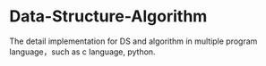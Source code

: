 <!--
 * @Author: 中山市凡尘科技有限公司 297778672@qq.com
 * @Date: 2024-10-21 14:38:31
 * @LastEditors: 中山市凡尘科技有限公司 297778672@qq.com
 * @LastEditTime: 2024-10-21 14:47:17
 * @FilePath: /Data-Structure-Algorithm/README.md
 * @Description: 这是默认设置,请设置`customMade`, 打开koroFileHeader查看配置 进行设置: https://github.com/OBKoro1/koro1FileHeader/wiki/%E9%85%8D%E7%BD%AE
-->
# Data-Structure-Algorithm
The detail implementation for DS and algorithm in multiple  program language，such as c language, python.
